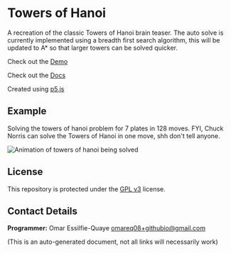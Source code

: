 # Towers of Hanoi

A recreation of the classic Towers of Hanoi brain teaser.  The auto solve is currently implemented using a breadth first search algorithm, this will be updated to A* so that larger towers can be solved quicker.


Check out the [Demo](https://omareq.github.io/towers-of-hanoi)

Check out the [Docs](https://omareq.github.io/towers-of-hanoi/docs)

Created using [p5.js](https://p5js.org/)

## Example

Solving the towers of hanoi problem for 7 plates in 128 moves.
FYI, Chuck Norris can solve the Towers of Hanoi in one move,
shh don't tell anyone.

![Animation of towers of hanoi being solved](https://omareq.github.io/imgs/p_012.gif)

## License

This repository is protected under the [GPL v3](https://www.gnu.org/licenses/gpl-3.0.html) license.

## Contact Details
__Programmer:__ Omar Essilfie-Quaye [omareq08+githubio@gmail.com](mailto:omareq08+githubio@gmail.com?subject=Omar%20EQ%20Github%20Pages%20-%20Towers%20of%20Hanoi%20Project)


(This is an auto-generated document, not all links will necessarily work)